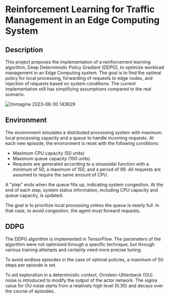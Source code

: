 # Reinforcement Learning for Traffic Management in an Edge Computing System 

## Description
This project proposes the implementation of a reinforcement learning algorithm, Deep Deterministic Policy Gradient (DDPG), to optimize workload management in an Edge Computing system. The goal is to find the optimal policy for local processing, forwarding of requests to edge nodes, and rejection of requests based on system conditions.
The current implementation still has simplifying assumptions compared to the real scenario.

![Immagine 2023-06-30 143629](https://github.com/GiacomoPracucci/Tesi-RL/assets/94844087/cc469b30-55a2-4374-81b7-a58b71c60e7b)

## Environment
The environment simulates a distributed processing system with maximum local processing capacity and a queue to handle incoming requests. At each new episode, the environment is reset with the following conditions:  

- Maximum CPU capacity (50 units)  
- Maximum queue capacity (100 units)  
- Requests are generated according to a sinusoidal function with a minimum of 50, a maximum of 150, and a period of 99. All requests are assumed to require the same amount of CPU.  

A "step" ends when the queue fills up, indicating system congestion. At the end of each step, system status information, including CPU capacity and queue capacity, is updated.  

The goal is to prioritize local processing unless the queue is nearly full. In that case, to avoid congestion, the agent must forward requests.

## DDPG
The DDPG algorithm is implemented in TensorFlow. The parameters of the algorithm were not optimized through a specific technique, but through various training attempts and certainly need more precise tuning.    

To avoid endless episodes in the case of optimal policies, a maximum of 50 steps per episode is set.    

To aid exploration in a deterministic context, Ornstein-Uhlenbeck (OU) noise is introduced to modify the output of the actor network. The sigma value for OU noise starts from a relatively high level (0.30) and decays over the course of episodes.

